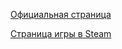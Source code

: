 [Официальная страница](https://www.ea.com/games/command-and-conquer/command-and-conquer-remastered)

[Страница игры в Steam](https://store.steampowered.com/app/1213210/Command__Conquer_Remastered_Collection/)